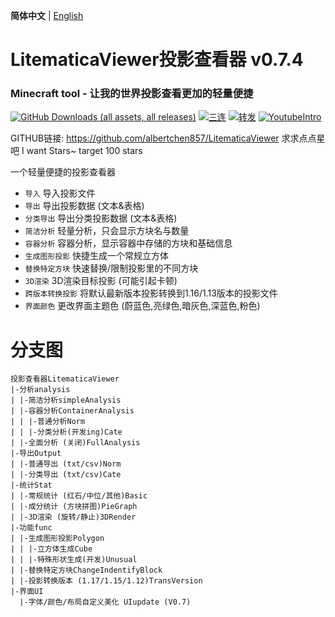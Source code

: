 **简体中文** | [English](./README_EN.md)

# LitematicaViewer投影查看器 v0.7.4

### Minecraft tool - 让我的世界投影查看更加的轻量便捷

[![GitHub Downloads (all assets, all releases)](https://img.shields.io/github/v/release/Albertchen857/LitematicaViewer)]()
[![三连](https://img.shields.io/badge/-一键三连-00A1D6?logo=bilibili&logoColor=white)](https://www.bilibili.com/video/BV1H9ZVYtEta/?spm_id_from=333.1387.homepage.video_card.click&vd_source=20c164cb28b2da114329d8728dad750f)
[![转发](https://img.shields.io/badge/-转发-00A1D6?logo=bilibili&logoColor=white)](https://space.bilibili.com/3494373232741268)
[![YoutubeIntro](https://img.shields.io/badge/-Youtube-00A1D6?logo=youtube&logoColor=red)](https://www.youtube.com/watch?v=0nofWrfKJeg)

GITHUB链接: https://github.com/albertchen857/LitematicaViewer
求求点点星吧 I want Stars~ target 100 stars

一个轻量便捷的投影查看器

- `导入` 导入投影文件
- `导出` 导出投影数据 (文本&表格)
- `分类导出` 导出分类投影数据 (文本&表格)
- `简洁分析` 轻量分析，只会显示方块名与数量
- `容器分析` 容器分析，显示容器中存储的方块和基础信息
- `生成图形投影` 快捷生成一个常规立方体
- `替换特定方块` 快速替换/限制投影里的不同方块
- `3D渲染` 3D渲染目标投影 (可能引起卡顿)
- `跨版本转换投影` 将默认最新版本投影转换到1.16/1.13版本的投影文件
- `界面颜色` 更改界面主题色 (蔚蓝色,亮绿色,暗灰色,深蓝色,粉色)

# 分支图

```
投影查看器LitematicaViewer
|-分析analysis
| |-简洁分析simpleAnalysis
| |-容器分析ContainerAnalysis
| | |-普通分析Norm
| | |-分类分析(开发ing)Cate
| |-全面分析 (关闭)FullAnalysis
|-导出Output
| |-普通导出 (txt/csv)Norm
| |-分类导出 (txt/csv)Cate
|-统计Stat
| |-常规统计 (红石/中位/其他)Basic
| |-成分统计 (方块拼图)PieGraph
| |-3D渲染 (旋转/静止)3DRender
|-功能func
| |-生成图形投影Polygon
| | |-立方体生成Cube
| | |-特殊形状生成(开发)Unusual
| |-替换特定方块ChangeIndentifyBlock
| |-投影转换版本 (1.17/1.15/1.12)TransVersion
|-界面UI
  |-字体/颜色/布局自定义美化 UIupdate (V0.7)
```
